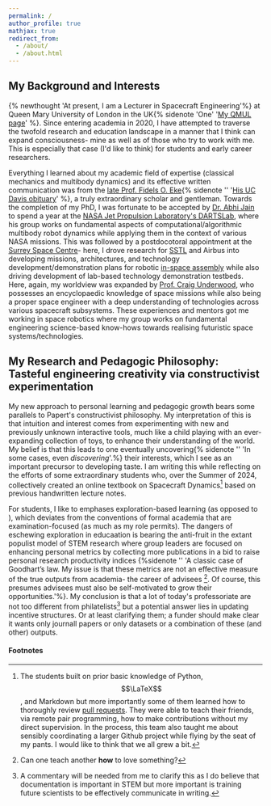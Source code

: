 ```yaml
---
permalink: /
author_profile: true
mathjax: true
redirect_from: 
  - /about/
  - /about.html
---
```


## My Background and Interests
{% newthought 'At present, I am a Lecturer in Spacecraft Engineering'%} at Queen Mary University of
London in the UK{% sidenote 'One' '[My QMUL page](https://www.sems.qmul.ac.uk/staff/a.nanjangud)' %}.
Since entering academia in 2020, I have attempted to traverse the twofold research and education
landscape in a manner that I think can expand consciousness- mine as well as of those who try
to work with me. This is especially that case (I'd like to think) for students and early
career researchers.

Everything I learned about my academic field of expertise (classical mechanics and
multibody dynamics) and its effective written communication was from the
[late Prof. Fidels O. Eke](https://web.archive.org/web/20230127150437/https://mae.ucdavis.edu/news/memoriam-professor-emeritus-fidelis-eke){% sidenote '' '[His UC Davis obituary](https://mae.ucdavis.edu/news/memoriam-professor-emeritus-fidelis-eke)' %},
a truly extraordinary scholar and gentleman. Towards the completion of my PhD, I was fortunate to
be accepted by [Dr. Abhi Jain](https://www-robotics.jpl.nasa.gov/who-we-are/people/abhinandan_jain/)
to spend a year at the [NASA Jet Propulsion Laboratory's DARTSLab](https://dartslab.jpl.nasa.gov),
where his group works on fundamental aspects of computational/algorithmic multibody robot
dynamics while applying them in the context of various NASA missions. This was followed by
a postdocotoral appointment at the [Surrey Space Centre](https://www.surrey.ac.uk/surrey-space-centre)-
here, I drove research for [SSTL](https://www.sstl.co.uk) and Airbus into developing missions,
architectures, and technology development/demonstration plans for robotic
[in-space assembly](http://angadhn.com/publication/2023-06-01-towards-robotic-on-orbit-assembly) while also
driving development of lab-based technology demonstration testbeds. Here, again, my worldview
was expanded by [Prof. Craig Underwood](https://www.surrey.ac.uk/people/craig-underwood),
who possesses an encyclopaedic knowledge of space missions while also being a proper space engineer with
a deep understanding of technologies across various spacecraft subsystems. These experiences and mentors
got me working in space robotics where my group works on fundamental engineering science-based know-hows
towards realising futuristic space systems/technologies.

## My Research and Pedagogic Philosophy: Tasteful engineering creativity via constructivist experimentation
My new approach to personal learning and pedagogic growth bears some parallels to Papert's
constructivist philosophy. My interpretation of this is that intuition and interest comes from
experimenting with new and previously unknown interactive tools, much like a child playing with an
ever-expanding collection of toys, to enhance their understanding of the world. My belief is that
this leads to one eventually uncovering{% sidenote '' 'In some cases, even _discovering_'.%} their
interests, which I see as an important precursor to developing taste. I am writing this while
reflecting on the efforts of some extraordinary students who, over the Summer of 2024, collectively 
created an online textbook on Spacecraft Dynamics[^a] based on previous handwritten lecture notes.

For students, I like to emphases exploration-based learning (as opposed to ), which deviates from
the conventions of formal academia that are examination-focused (as much as my role permits).
The dangers of eschewing exploration in educaation is bearing the anti-fruit in the extant
populist model of STEM research where group leaders are focused on enhancing personal metrics
by collecting more publications in a bid to raise personal research productivity indices
{%sidenote '' 'A classic case of Goodhart’s law. My issue is that these metrics are not an
effective measure of the true outputs from academia- the career of advisees [^b].
Of course, this presumes advisees must also be self-motivated to grow their opportunities.'%}.
My conclusion is that a lot of today's professoriate are not too different from
philatelists[^c] but a potential answer lies in updating incentive structures. Or at least
clarifying them; a funder should make clear it wants only journall papers or only datasets or
a combination of these (and other) outputs.

#### Footnotes
[^a]: The students built on prior basic knowledge of Python, $$\LaTeX$$, and Markdown but more importantly some of them learned how to thoroughly review [pull requests](https://github.com/angadhn/SpacecraftDynamics/pulls). They were able to teach their friends, via remote pair programming, how to make contributions without my direct supervision. In the process, this team also taught me about sensibly coordinating a larger Github project while flying by the seat of my pants. I would like to think that we all grew a bit.

[^b]: Can one teach another **how** to love something?

[^c]: A commentary will be needed from me to clarify this as I do believe that documentation is important in STEM but more important is training future scientists to be effectively communicate in writing.
